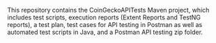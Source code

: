 This repository contains the CoinGeckoAPITests Maven project, which includes test scripts, execution reports (Extent Reports and TestNG reports), a test plan, test cases for API testing in Postman as well as automated test scripts in Java, and a Postman API testing zip folder.
